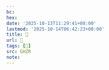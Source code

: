 ```yaml
---
bc:
hex:
date: '2025-10-13T11:29:41+08:00'
lastmod: '2025-10-14T06:42:23+08:00'
title: 󰢪
url: 󰢪
tags: [𣬸]
src: GHZR
note:
---
```

